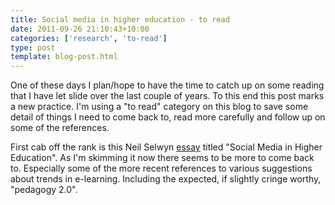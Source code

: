 ```yaml
---
title: Social media in higher education - to read
date: 2011-09-26 21:10:43+10:00
categories: ['research', 'to-read']
type: post
template: blog-post.html
---
```

One of these days I plan/hope to have the time to catch up on some reading that I have let slide over the last couple of years. To this end this post marks a new practice. I'm using a "to read" category on this blog to save some detail of things I need to come back to, read more carefully and follow up on some of the references.

First cab off the rank is this Neil Selwyn [essay](http://www.educationarena.com/pdf/sample/sample-essay-selwyn.pdf) titled "Social Media in Higher Education". As I'm skimming it now there seems to be more to come back to. Especially some of the more recent references to various suggestions about trends in e-learning. Including the expected, if slightly cringe worthy, "pedagogy 2.0".